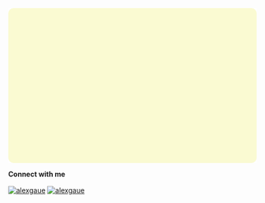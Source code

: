 <a href="https://github.com/alexgaue">
  <img align="center" src="./assets/badge.svg" />
</a>

**Connect with me**
<p align="left">
<a href="https://www.linkedin.com/in/alexander-aue/" target="_blank"><img align="center" src="https://raw.githubusercontent.com/rahuldkjain/github-profile-readme-generator/master/src/images/icons/Social/linked-in-alt.svg" alt="alexgaue" height="30" width="40" /></a>
<a href="https://www.instagram.com/alex.aue/" target="_blank"><img align="center" src="https://raw.githubusercontent.com/rahuldkjain/github-profile-readme-generator/master/src/images/icons/Social/instagram.svg" alt="alexgaue" height="30" width="40" /></a>
